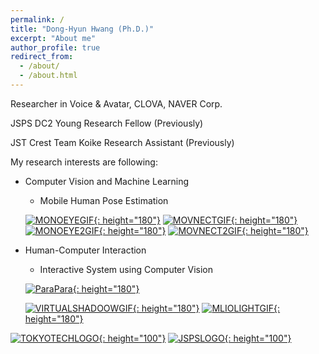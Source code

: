 ```yaml
---
permalink: /
title: "Dong-Hyun Hwang (Ph.D.)"
excerpt: "About me"
author_profile: true
redirect_from: 
  - /about/
  - /about.html
---
```



Researcher in Voice & Avatar, CLOVA, NAVER Corp.


JSPS DC2 Young Research Fellow (Previously)

JST Crest Team Koike Research Assistant (Previously)

My research interests are following:
- Computer Vision and Machine Learning
  - Mobile Human Pose Estimation

  [![MONOEYEGIF](http://hwangdonghyun.github.io/images/gifs/monoeye.gif){: height="180"}](https://hwangdonghyun.github.io/publication/2020-uist)
  [![MOVNECTGIF](http://hwangdonghyun.github.io/images/gifs/movnect.gif){: height="180"}](https://hwangdonghyun.github.io/publication/2020-wacv)
  [![MONOEYE2GIF](http://hwangdonghyun.github.io/images/gifs/ahs.gif){: height="180"}](https://hwangdonghyun.github.io/publication/2021-ah)
  [![MOVNECT2GIF](http://hwangdonghyun.github.io/images/gifs/movnect2.gif){: height="180"}](https://hwangdonghyun.github.io/publication/2020-wacv)

- Human-Computer Interaction
  - Interactive System using Computer Vision
  
  [![ParaPara](http://hwangdonghyun.github.io/images/gifs/para.gif){: height="180"}](https://hwangdonghyun.github.io/publication/2021-appsci)

  [![VIRTUALSHADOOWGIF](http://hwangdonghyun.github.io/images/gifs/golf.gif){: height="180"}](https://hwangdonghyun.github.io/publication/2018_iss_virtualshadow)
  [![MLIOLIGHTGIF](http://hwangdonghyun.github.io/images/gifs/mlio.gif){: height="180"}](https://hwangdonghyun.github.io/publication/2018_iss_mliolight)


[![TOKYOTECHLOGO](http://hwangdonghyun.github.io/images/logos/tokyotechlogo.jpg){: height="100"}](https://www.titech.ac.jp)
[![JSPSLOGO](http://hwangdonghyun.github.io/images/logos/jspslogo.png){: height="100"}](https://www.jsps.go.jp/)


